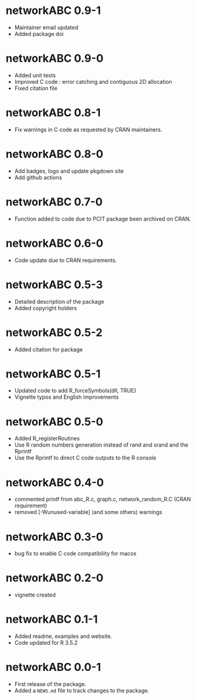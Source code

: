 # networkABC 0.9-1

* Maintainer email updated
* Added package doi

# networkABC 0.9-0

* Added unit tests
* Improved C code : error catching and contiguous 2D allocation
* Fixed citation file

# networkABC 0.8-1

* Fix warnings in C code as requested by CRAN maintainers.

# networkABC 0.8-0

* Add badges, logo and update pkgdown site
* Add github actions

# networkABC 0.7-0

* Function added to code due to PCIT package been archived on CRAN.

# networkABC 0.6-0

* Code update due to CRAN requirements.

# networkABC 0.5-3

* Detailed description of the package
* Added copyright holders

# networkABC 0.5-2

* Added citation for package

# networkABC 0.5-1

* Updated code to add R_forceSymbols(dll, TRUE)
* Vignette typos and English improvements

# networkABC 0.5-0

* Added R_registerRoutines
* Use R random numbers generation instead of rand and srand and the Rprintf
* Use the Rprintf to direct C code outputs to the R console

# networkABC 0.4-0

* commented printf from abc_R.c, graph.c, network_random_R.C (CRAN requirement)
* removed [-Wunused-variable] (and some others) warnings

# networkABC 0.3-0

* bug fix to enable C code compatibility for macos

# networkABC 0.2-0

* vignette created

# networkABC 0.1-1

* Added readme, examples and website.
* Code updated for R 3.5.2

# networkABC 0.0-1

* First release of the package.
* Added a `NEWS.md` file to track changes to the package.
